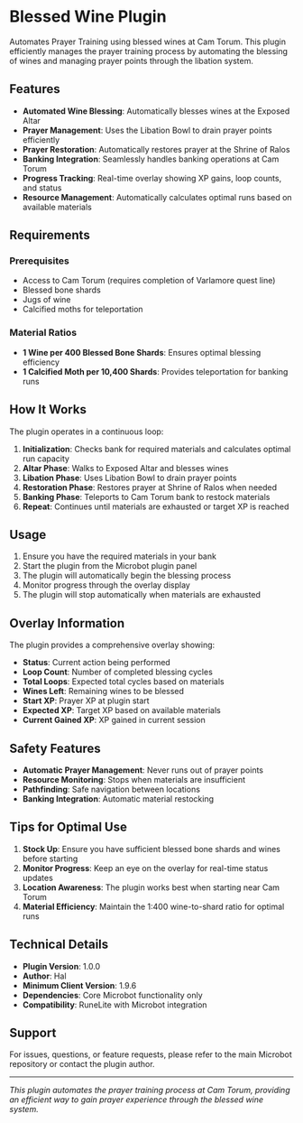 # Blessed Wine Plugin

Automates Prayer Training using blessed wines at Cam Torum. This plugin efficiently manages the prayer training process by automating the blessing of wines and managing prayer points through the libation system.

## Features

- **Automated Wine Blessing**: Automatically blesses wines at the Exposed Altar
- **Prayer Management**: Uses the Libation Bowl to drain prayer points efficiently
- **Prayer Restoration**: Automatically restores prayer at the Shrine of Ralos
- **Banking Integration**: Seamlessly handles banking operations at Cam Torum
- **Progress Tracking**: Real-time overlay showing XP gains, loop counts, and status
- **Resource Management**: Automatically calculates optimal runs based on available materials

## Requirements

### Prerequisites
- Access to Cam Torum (requires completion of Varlamore quest line)
- Blessed bone shards
- Jugs of wine
- Calcified moths for teleportation

### Material Ratios
- **1 Wine per 400 Blessed Bone Shards**: Ensures optimal blessing efficiency
- **1 Calcified Moth per 10,400 Shards**: Provides teleportation for banking runs

## How It Works

The plugin operates in a continuous loop:

1. **Initialization**: Checks bank for required materials and calculates optimal run capacity
2. **Altar Phase**: Walks to Exposed Altar and blesses wines
3. **Libation Phase**: Uses Libation Bowl to drain prayer points
4. **Restoration Phase**: Restores prayer at Shrine of Ralos when needed
5. **Banking Phase**: Teleports to Cam Torum bank to restock materials
6. **Repeat**: Continues until materials are exhausted or target XP is reached

## Usage

1. Ensure you have the required materials in your bank
2. Start the plugin from the Microbot plugin panel
3. The plugin will automatically begin the blessing process
4. Monitor progress through the overlay display
5. The plugin will stop automatically when materials are exhausted

## Overlay Information

The plugin provides a comprehensive overlay showing:
- **Status**: Current action being performed
- **Loop Count**: Number of completed blessing cycles
- **Total Loops**: Expected total cycles based on materials
- **Wines Left**: Remaining wines to be blessed
- **Start XP**: Prayer XP at plugin start
- **Expected XP**: Target XP based on available materials
- **Current Gained XP**: XP gained in current session

## Safety Features

- **Automatic Prayer Management**: Never runs out of prayer points
- **Resource Monitoring**: Stops when materials are insufficient
- **Pathfinding**: Safe navigation between locations
- **Banking Integration**: Automatic material restocking

## Tips for Optimal Use

1. **Stock Up**: Ensure you have sufficient blessed bone shards and wines before starting
2. **Monitor Progress**: Keep an eye on the overlay for real-time status updates
3. **Location Awareness**: The plugin works best when starting near Cam Torum
4. **Material Efficiency**: Maintain the 1:400 wine-to-shard ratio for optimal runs

## Technical Details

- **Plugin Version**: 1.0.0
- **Author**: Hal
- **Minimum Client Version**: 1.9.6
- **Dependencies**: Core Microbot functionality only
- **Compatibility**: RuneLite with Microbot integration

## Support

For issues, questions, or feature requests, please refer to the main Microbot repository or contact the plugin author.

---

*This plugin automates the prayer training process at Cam Torum, providing an efficient way to gain prayer experience through the blessed wine system.*

